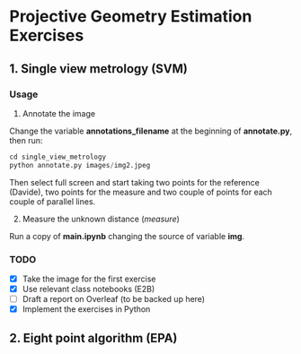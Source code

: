 # Projective Geometry Estimation Exercises

## 1. Single view metrology (SVM)

### Usage
1. Annotate the image

Change the variable **annotations_filename** at the beginning of **annotate.py**, then run:

```python
cd single_view_metrology
python annotate.py images/img2.jpeg
```

Then select full screen and start taking two points for the reference (Davide), two points for the measure and two couple of points for each couple of parallel lines.

2. Measure the unknown distance (*measure*)

Run a copy of **main.ipynb** changing the source of variable **img**.

### TODO
- [x] Take the image for the first exercise
- [x] Use relevant class notebooks (E2B)
- [ ] Draft a report on Overleaf (to be backed up here)
- [x] Implement the exercises in Python

## 2. Eight point algorithm (EPA)